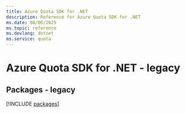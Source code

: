 ```yaml
---
title: Azure Quota SDK for .NET
description: Reference for Azure Quota SDK for .NET
ms.date: 08/06/2025
ms.topic: reference
ms.devlang: dotnet
ms.service: quota
---
```

# Azure Quota SDK for .NET - legacy
## Packages - legacy
[!INCLUDE [packages](quota-index.md)]